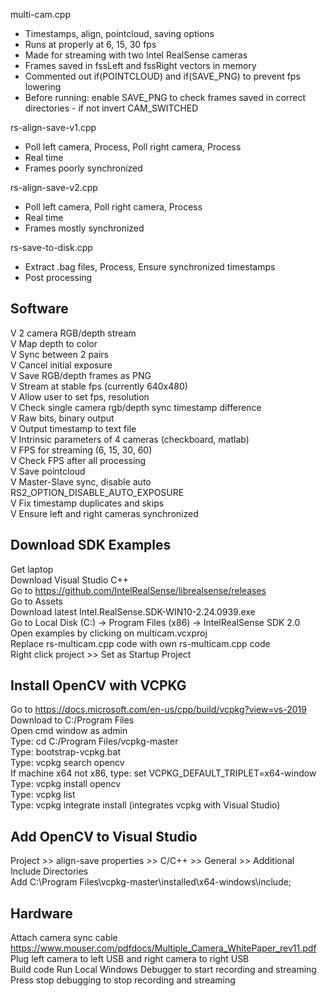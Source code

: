 multi-cam.cpp
- Timestamps, align, pointcloud, saving options
- Runs at properly at 6, 15, 30 fps
-	Made for streaming with two Intel RealSense cameras
-	Frames saved in fssLeft and fssRight vectors in memory
-	Commented out if(POINTCLOUD) and if(SAVE_PNG) to prevent fps lowering
-	Before running: enable SAVE_PNG to check frames saved in correct directories - if not invert CAM_SWITCHED

rs-align-save-v1.cpp
- Poll left camera, Process, Poll right camera, Process
- Real time
- Frames poorly synchronized

rs-align-save-v2.cpp	
- Poll left camera, Poll right camera, Process
- Real time
- Frames mostly synchronized

rs-save-to-disk.cpp 
- Extract .bag files, Process, Ensure synchronized timestamps  
- Post processing

## Software 

 V  2 camera RGB/depth stream  
 V  Map depth to color  
 V  Sync between 2 pairs  
 V  Cancel initial exposure  
 V  Save RGB/depth frames as PNG  
 V  Stream at stable fps (currently 640x480)  
 V  Allow user to set fps, resolution  
 V  Check single camera rgb/depth sync timestamp difference  
 V  Raw bits, binary output  
 V  Output timestamp to text file   
 V  Intrinsic parameters of 4 cameras (checkboard, matlab)  
 V  FPS for streaming (6, 15, 30, 60)  
 V  Check FPS after all processing  
 V  Save pointcloud  
 V  Master-Slave sync, disable auto RS2_OPTION_DISABLE_AUTO_EXPOSURE   
 V  Fix timestamp duplicates and skips  
 V  Ensure left and right cameras synchronized  
    
## Download SDK Examples
Get laptop  
Download Visual Studio C++  
Go to https://github.com/IntelRealSense/librealsense/releases  
Go to Assets  
Download latest Intel.RealSense.SDK-WIN10-2.24.0939.exe  
Go to Local Disk (C:) -> Program Files (x86) -> IntelRealSense SDK 2.0  
Open examples by clicking on multicam.vcxproj  
Replace rs-multicam.cpp code with own rs-multicam.cpp code  
Right click project >> Set as Startup Project  

## Install OpenCV with VCPKG 
Go to https://docs.microsoft.com/en-us/cpp/build/vcpkg?view=vs-2019  
Download to C:/Program Files  
Open cmd window as admin  
Type: cd C:/Program Files/vcpkg-master  
Type: bootstrap-vcpkg.bat  
Type: vcpkg search opencv  
If machine x64 not x86, type: set VCPKG_DEFAULT_TRIPLET=x64-window  
Type: vcpkg install opencv  
Type: vcpkg list  
Type: vcpkg integrate install (integrates vcpkg with Visual Studio)  

## Add OpenCV to Visual Studio
Project >> align-save properties >> C/C++ >> General >> Additional Include Directories  
  Add C:\Program Files\vcpkg-master\installed\x64-windows\include;  

## Hardware
Attach camera sync cable https://www.mouser.com/pdfdocs/Multiple_Camera_WhitePaper_rev11.pdf  
Plug left camera to left USB and right camera to right USB  
Build code
Run Local Windows Debugger to start recording and streaming  
Press stop debugging to stop recording and streaming  
